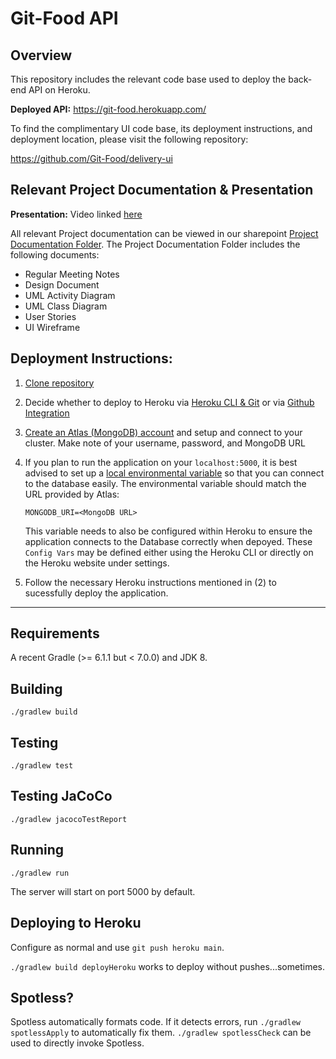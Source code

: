 # Git-Food API

## Overview
This repository includes the relevant code base used to deploy the back-end API on Heroku.

**Deployed API:** https://git-food.herokuapp.com/

To find the complimentary UI code base, its deployment instructions, and deployment location, please visit the following repository:

https://github.com/Git-Food/delivery-ui

## Relevant Project Documentation & Presentation

**Presentation:** Video linked [here](https://youtu.be/_bmIMcCgcKo)

All relevant Project documentation can be viewed in our sharepoint [Project Documentation Folder](https://northeastern.sharepoint.com/:f:/s/Fit/ElOVh2COQF1HiinugLhexDsBWroZ5DJ4_e9nemJrSCzguw?e=4v71vy). The Project Documentation Folder includes the following documents:
* Regular Meeting Notes
* Design Document
* UML Activity Diagram
* UML Class Diagram
* User Stories
* UI Wireframe

## Deployment Instructions:
1) [Clone repository](https://docs.github.com/en/free-pro-team@latest/github/creating-cloning-and-archiving-repositories/cloning-a-repository)
2) Decide whether to deploy to Heroku via [Heroku CLI & Git](https://devcenter.heroku.com/articles/git) or via [Github Integration](https://devcenter.heroku.com/articles/github-integration)
3) [Create an Atlas (MongoDB) account](https://docs.atlas.mongodb.com/getting-started) and setup and connect to your cluster. Make note of your username, password, and MongoDB URL
4) If you plan to run the application on your `localhost:5000`, it is best advised to set up a [local environmental variable](https://flaviocopes.com/shell-environment-variables/) so that you can connect to the database easily. The environmental variable should match the URL provided by Atlas:
    ```
    MONGODB_URI=<MongoDB URL>
    ```

    This variable needs to also be configured within Heroku to ensure the application connects to the Database correctly when depoyed. These `Config Vars` may be defined either using the Heroku CLI or directly on the Heroku website under settings.

5) Follow the necessary Heroku instructions mentioned in (2) to sucessfully deploy the application.

---

## Requirements

A recent Gradle (>= 6.1.1 but < 7.0.0) and JDK 8.

## Building

`./gradlew build`

## Testing

`./gradlew test`

## Testing JaCoCo

`./gradlew jacocoTestReport`

## Running

`./gradlew run`

The server will start on port 5000 by default.

## Deploying to Heroku

Configure as normal and use `git push heroku main`.

`./gradlew build deployHeroku` works to deploy without pushes...sometimes.

## Spotless?

Spotless automatically formats code. If it detects errors, run `./gradlew spotlessApply`
to automatically fix them. `./gradlew spotlessCheck` can be used to directly invoke
Spotless.
